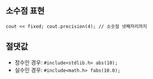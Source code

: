 ## 소수점 표현

```cout << fixed; cout.precision(4); // 소숫점 넷째자리까지 ```

## 절댓값

 * 정수인 경우: ```#include<stdlib.h> abs(10);```
 * 실수인 경우: ```#include<math.h> fabs(10.0);```